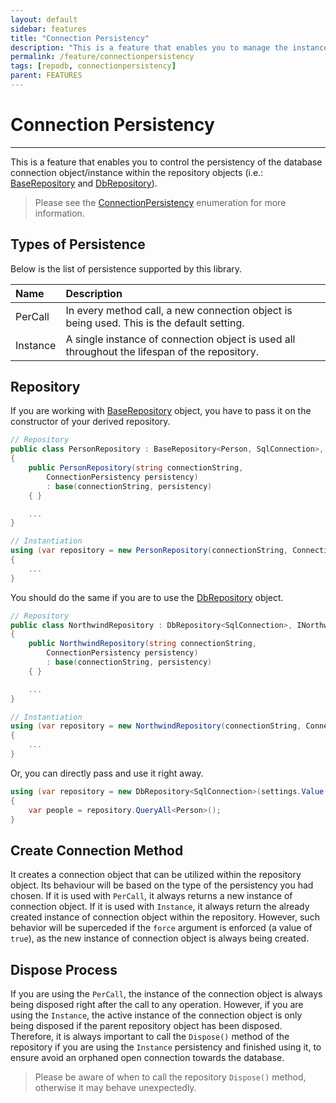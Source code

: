 ```yaml
---
layout: default
sidebar: features
title: "Connection Persistency"
description: "This is a feature that enables you to manage the instance of the database connection object within the repository objects."
permalink: /feature/connectionpersistency
tags: [repodb, connectionpersistency]
parent: FEATURES
---
```


# Connection Persistency

---

This is a feature that enables you to control the persistency of the database connection object/instance within the repository objects (i.e.: [BaseRepository](/class/baserepository) and [DbRepository](/class/dbrepository)).

> Please see the [ConnectionPersistency](/enumeration/connectionpersistency) enumeration for more information.

## Types of Persistence

Below is the list of persistence supported by this library.

| Name         | Description  | 
|:-------------|:-------------|
| PerCall | In every method call, a new connection object is being used. This is the default setting. |
| Instance | A single instance of connection object is used all throughout the lifespan of the repository. |

## Repository

If you are working with [BaseRepository](/class/baserepository) object, you have to pass it on the constructor of your derived repository.

```csharp
// Repository
public class PersonRepository : BaseRepository<Person, SqlConnection>, IPersonRepository
{
    public PersonRepository(string connectionString,
        ConnectionPersistency persistency)
        : base(connectionString, persistency)
    { }

    ...
}

// Instantiation
using (var repository = new PersonRepository(connectionString, ConnectionPersistency.Instance))
{
    ...
}
```

You should do the same if you are to use the [DbRepository](/class/dbrepository) object.

```csharp
// Repository
public class NorthwindRepository : DbRepository<SqlConnection>, INorthwinRepository
{
    public NorthwindRepository(string connectionString,
        ConnectionPersistency persistency)
        : base(connectionString, persistency)
    { }

    ...
}

// Instantiation
using (var repository = new NorthwindRepository(connectionString, ConnectionPersistency.Instance))
{
    ...
}
```

Or, you can directly pass and use it right away.

```csharp
using (var repository = new DbRepository<SqlConnection>(settings.Value.ConnectionString, ConnectionPersistency.Instance))
{
    var people = repository.QueryAll<Person>();
}
```

## Create Connection Method

It creates a connection object that can be utilized within the repository object. Its behaviour will be based on the type of the persistency you had chosen. If it is used with `PerCall`, it always returns a new instance of connection object. If it is used with `Instance`, it always return the already created instance of connection object within the repository. However, such behavior will be superceded if the `force` argument is enforced (a value of `true`), as the new instance of connection object is always being created.

## Dispose Process

If you are using the `PerCall`, the instance of the connection object is always being disposed right after the call to any operation. However, if you are using the `Instance`, the active instance of the connection object is only being disposed if the parent repository object has been disposed. Therefore, it is always important to call the `Dispose()` method of the repository if you are using the `Instance` persistency and finished using it, to ensure avoid an orphaned open connection towards the database.

> Please be aware of when to call the repository `Dispose()` method, otherwise it may behave unexpectedly.